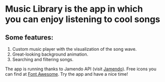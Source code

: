 # Music Library is the app in which you can enjoy listening to cool songs

## Some features:

1. Custom music player with the visualization of the song wave.
2. Great-looking background animation.
3. Searching and filtering songs.

The app is running thanks to Jamendo API (visit <a href="https://www.jamendo.com/" target="_blank">Jamendo</a>).
Free icons you can find at <a href="https://fontawesome.com/" target="_blank">Font Awesome</a>.
Try the app and have a nice time!
